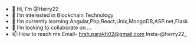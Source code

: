 - 👋 Hi, I’m @Herry22
- 👀 I’m interested in Blockchain Technology
- 🌱 I’m currently learning Angular,Php,React,Unix,MongoDB,ASP.net,Flask
- 💞️ I’m looking to collaborate on ...
- 📫 How to reach me Email- hrsh.parakh02@gmail.com Insta-@herry22_ 

<!---
Herry22/Herry22 is a ✨ special ✨ repository because its `README.md` (this file) appears on your GitHub profile.
You can click the Preview link to take a look at your changes.
--->
